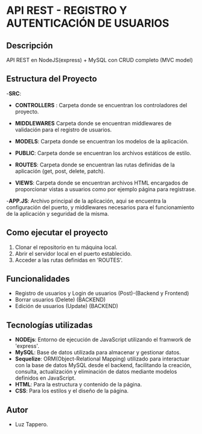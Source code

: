 # API REST - REGISTRO Y AUTENTICACIÓN DE USUARIOS

## Descripción
 
API REST en NodeJS(express) + MySQL con CRUD completo (MVC model)

## Estructura del Proyecto
-**SRC**:
- **CONTROLLERS** : Carpeta donde se encuentran los controladores del proyecto. 

- **MIDDLEWARES** Carpeta donde se encuentran middlewares de validación para el registro de usuarios.

- **MODELS**: Carpeta donde se encuentran los modelos de la aplicación. 

- **PUBLIC**: Carpeta donde se encuentran los archivos estáticos de estilo.

- **ROUTES**: Carpeta donde se encuentran las rutas definidas de la aplicación (get, post, delete, patch).

- **VIEWS**: Carpeta donde se encuentran archivos HTML encargados de proporcionar vistas a usuarios como por ejemplo página para registrase. 

-**APP.JS**: Archivo principal de la aplicación, aqui se encuentra la configuración del puerto, y middlewares necesarios para el funcionamiento de la aplicación y seguridad de la misma.

## Como ejecutar el proyecto
1. Clonar el repositorio en tu máquina local.
2. Abrir el servidor local en el puerto establecido. 
3. Acceder a las rutas definidas en 'ROUTES'. 


## Funcionalidades
- Registro de usuarios y Login de usuarios (Post)-(Backend y Frontend)
- Borrar usuarios (Delete) (BACKEND)
- Edición de usuarios (Update) (BACKEND)

## Tecnologías utilizadas
- **NODEjs**: Entorno de ejecución de JavaScript utilizando el framwork de 'express'.
- **MySQL**:  Base de datos utilizada para almacenar y gestionar datos.
- **Sequelize**: ORM(Object-Relational Mapping) utilizado para interactuar con la base de datos MySQL desde el backend, facilitando la creación, consulta, actualización y eliminación de datos mediante modelos definidos en JavaScript.
- **HTML**: Para la estructura y contenido de la página.
- **CSS**: Para los estilos y el diseño de la página. 

## Autor
- Luz Tappero.
